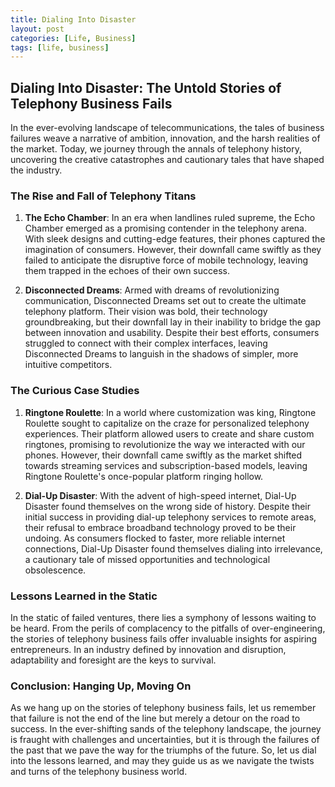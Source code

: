 ```yaml
---
title: Dialing Into Disaster
layout: post
categories: [Life, Business]
tags: [life, business]
---
```



Dialing Into Disaster: The Untold Stories of Telephony Business Fails
---

In the ever-evolving landscape of telecommunications, the tales of business failures weave a narrative of ambition, innovation, and the harsh realities of the market. Today, we journey through the annals of telephony history, uncovering the creative catastrophes and cautionary tales that have shaped the industry.

### The Rise and Fall of Telephony Titans

1. **The Echo Chamber**: In an era when landlines ruled supreme, the Echo Chamber emerged as a promising contender in the telephony arena. With sleek designs and cutting-edge features, their phones captured the imagination of consumers. However, their downfall came swiftly as they failed to anticipate the disruptive force of mobile technology, leaving them trapped in the echoes of their own success.

2. **Disconnected Dreams**: Armed with dreams of revolutionizing communication, Disconnected Dreams set out to create the ultimate telephony platform. Their vision was bold, their technology groundbreaking, but their downfall lay in their inability to bridge the gap between innovation and usability. Despite their best efforts, consumers struggled to connect with their complex interfaces, leaving Disconnected Dreams to languish in the shadows of simpler, more intuitive competitors.

### The Curious Case Studies

1. **Ringtone Roulette**: In a world where customization was king, Ringtone Roulette sought to capitalize on the craze for personalized telephony experiences. Their platform allowed users to create and share custom ringtones, promising to revolutionize the way we interacted with our phones. However, their downfall came swiftly as the market shifted towards streaming services and subscription-based models, leaving Ringtone Roulette's once-popular platform ringing hollow.

2. **Dial-Up Disaster**: With the advent of high-speed internet, Dial-Up Disaster found themselves on the wrong side of history. Despite their initial success in providing dial-up telephony services to remote areas, their refusal to embrace broadband technology proved to be their undoing. As consumers flocked to faster, more reliable internet connections, Dial-Up Disaster found themselves dialing into irrelevance, a cautionary tale of missed opportunities and technological obsolescence.

### Lessons Learned in the Static

In the static of failed ventures, there lies a symphony of lessons waiting to be heard. From the perils of complacency to the pitfalls of over-engineering, the stories of telephony business fails offer invaluable insights for aspiring entrepreneurs. In an industry defined by innovation and disruption, adaptability and foresight are the keys to survival.

### Conclusion: Hanging Up, Moving On

As we hang up on the stories of telephony business fails, let us remember that failure is not the end of the line but merely a detour on the road to success. In the ever-shifting sands of the telephony landscape, the journey is fraught with challenges and uncertainties, but it is through the failures of the past that we pave the way for the triumphs of the future. So, let us dial into the lessons learned, and may they guide us as we navigate the twists and turns of the telephony business world.

